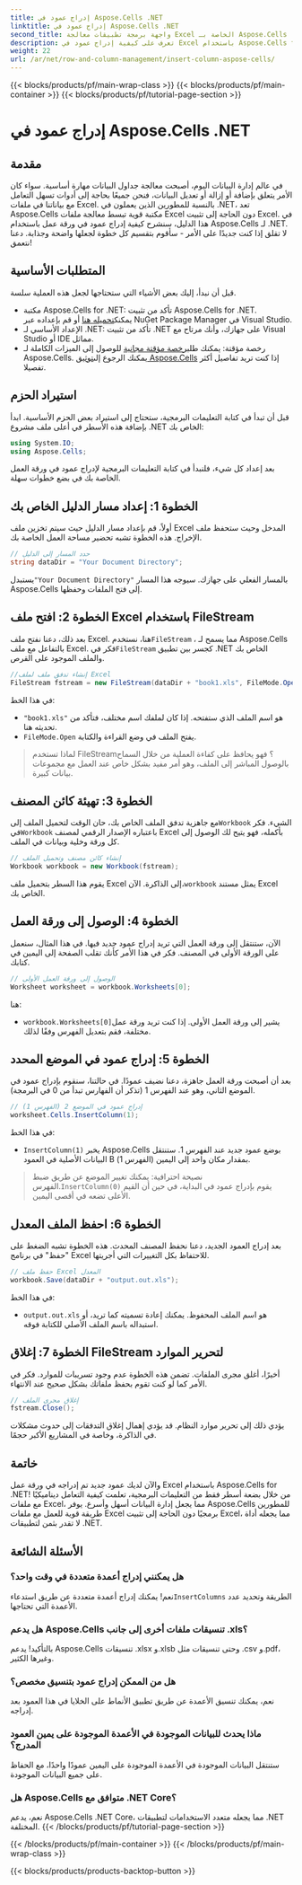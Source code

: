 ```yaml
---
title: إدراج عمود في Aspose.Cells .NET
linktitle: إدراج عمود في Aspose.Cells .NET
second_title: واجهة برمجة تطبيقات معالجة Excel الخاصة بـ Aspose.Cells .NET
description: تعرف على كيفية إدراج عمود في Excel باستخدام Aspose.Cells for .NET. اتبع دليلنا البسيط خطوة بخطوة لإضافة عمود جديد بسلاسة. مثالي لمطوري .NET.
weight: 22
url: /ar/net/row-and-column-management/insert-column-aspose-cells/
---
```


{{< blocks/products/pf/main-wrap-class >}}
{{< blocks/products/pf/main-container >}}
{{< blocks/products/pf/tutorial-page-section >}}

# إدراج عمود في Aspose.Cells .NET

## مقدمة
في عالم إدارة البيانات اليوم، أصبحت معالجة جداول البيانات مهارة أساسية. سواء كان الأمر يتعلق بإضافة أو إزالة أو تعديل البيانات، فنحن جميعًا بحاجة إلى أدوات تسهل التعامل مع بياناتنا في ملفات Excel. بالنسبة للمطورين الذين يعملون في .NET، تعد Aspose.Cells مكتبة قوية تبسط معالجة ملفات Excel دون الحاجة إلى تثبيت Excel. في هذا الدليل، سنشرح كيفية إدراج عمود في ورقة عمل باستخدام Aspose.Cells لـ .NET. لا تقلق إذا كنت جديدًا على الأمر - سأقوم بتقسيم كل خطوة لجعلها واضحة وجذابة. دعنا نتعمق!
## المتطلبات الأساسية
قبل أن نبدأ، إليك بعض الأشياء التي ستحتاجها لجعل هذه العملية سلسة.
-  مكتبة Aspose.Cells for .NET: تأكد من تثبيت Aspose.Cells for .NET. يمكنك[تحميله هنا](https://releases.aspose.com/cells/net/) أو قم بإعداده عبر NuGet Package Manager في Visual Studio.
- الإعداد الأساسي لـ .NET: تأكد من تثبيت .NET على جهازك، وأنك مرتاح مع Visual Studio أو IDE مماثل.
- رخصة مؤقتة: يمكنك طلب[رخصة مؤقتة مجانية](https://purchase.aspose.com/temporary-license/) للوصول إلى الميزات الكاملة لـ Aspose.Cells.
 يمكنك الرجوع إلى[توثيق Aspose.Cells](https://reference.aspose.com/cells/net/) إذا كنت تريد تفاصيل أكثر تفصيلا.
## استيراد الحزم
قبل أن تبدأ في كتابة التعليمات البرمجية، ستحتاج إلى استيراد بعض الحزم الأساسية. ابدأ بإضافة هذه الأسطر في أعلى ملف مشروع .NET الخاص بك:
```csharp
using System.IO;
using Aspose.Cells;
```
بعد إعداد كل شيء، فلنبدأ في كتابة التعليمات البرمجية لإدراج عمود في ورقة العمل الخاصة بك في بضع خطوات سهلة.
## الخطوة 1: إعداد مسار الدليل الخاص بك
أولاً، قم بإعداد مسار الدليل حيث سيتم تخزين ملف Excel المدخل وحيث ستحفظ ملف الإخراج. هذه الخطوة تشبه تحضير مساحة العمل الخاصة بك.
```csharp
// حدد المسار إلى الدليل
string dataDir = "Your Document Directory";
```
 يستبدل`"Your Document Directory"` بالمسار الفعلي على جهازك. سيوجه هذا المسار Aspose.Cells إلى فتح الملفات وحفظها.
## الخطوة 2: افتح ملف Excel باستخدام FileStream
 بعد ذلك، دعنا نفتح ملف Excel. هنا، نستخدم`FileStream` ، مما يسمح لـ Aspose.Cells بالتفاعل مع ملف Excel. فكر في`FileStream` كجسر بين تطبيق .NET الخاص بك والملف الموجود على القرص.
```csharp
//إنشاء تدفق ملف لملف Excel
FileStream fstream = new FileStream(dataDir + "book1.xls", FileMode.Open);
```
في هذا الخط:
- `"book1.xls"` هو اسم الملف الذي ستفتحه. إذا كان لملفك اسم مختلف، فتأكد من تحديثه هنا.
- `FileMode.Open` يفتح الملف في وضع القراءة والكتابة.
> لماذا تستخدم FileStream؟ فهو يحافظ على كفاءة العملية من خلال السماح بالوصول المباشر إلى الملف، وهو أمر مفيد بشكل خاص عند العمل مع مجموعات بيانات كبيرة.
## الخطوة 3: تهيئة كائن المصنف
 مع جاهزية تدفق الملف الخاص بك، حان الوقت لتحميل الملف إلى`Workbook` الشيء. فكر في`Workbook` باعتباره الإصدار الرقمي لمصنف Excel بأكمله، فهو يتيح لك الوصول إلى كل ورقة وخلية وبيانات في الملف.
```csharp
// إنشاء كائن مصنف وتحميل الملف
Workbook workbook = new Workbook(fstream);
```
 يقوم هذا السطر بتحميل ملف Excel إلى الذاكرة. الآن،`workbook` يمثل مستند Excel الخاص بك.
## الخطوة 4: الوصول إلى ورقة العمل
الآن، ستنتقل إلى ورقة العمل التي تريد إدراج عمود جديد فيها. في هذا المثال، سنعمل على الورقة الأولى في المصنف. فكر في هذا الأمر كأنك تقلب الصفحة إلى اليمين في كتابك.
```csharp
// الوصول إلى ورقة العمل الأولى
Worksheet worksheet = workbook.Worksheets[0];
```
هنا:
- `workbook.Worksheets[0]`يشير إلى ورقة العمل الأولى. إذا كنت تريد ورقة عمل مختلفة، فقم بتعديل الفهرس وفقًا لذلك.
## الخطوة 5: إدراج عمود في الموضع المحدد
بعد أن أصبحت ورقة العمل جاهزة، دعنا نضيف عمودًا. في حالتنا، سنقوم بإدراج عمود في الموضع الثاني، وهو عند الفهرس 1 (تذكر أن الفهارس تبدأ من 0 في البرمجة).
```csharp
// إدراج عمود في الموضع 2 (الفهرس 1)
worksheet.Cells.InsertColumn(1);
```
في هذا الخط:
- `InsertColumn(1)` يخبر Aspose.Cells بوضع عمود جديد عند الفهرس 1. ستنتقل البيانات الأصلية في العمود B (الفهرس 1) بمقدار مكان واحد إلى اليمين.
>  نصيحة احترافية: يمكنك تغيير الموضع عن طريق ضبط الفهرس.`InsertColumn(0)` يقوم بإدراج عمود في البداية، في حين أن القيم الأعلى تضعه في أقصى اليمين.
## الخطوة 6: احفظ الملف المعدل
بعد إدراج العمود الجديد، دعنا نحفظ المصنف المحدث. هذه الخطوة تشبه الضغط على "حفظ" في برنامج Excel للاحتفاظ بكل التغييرات التي أجريتها.
```csharp
// حفظ ملف Excel المعدل
workbook.Save(dataDir + "output.out.xls");
```
في هذا الخط:
- `output.out.xls` هو اسم الملف المحفوظ. يمكنك إعادة تسميته كما تريد، أو استبداله باسم الملف الأصلي للكتابة فوقه.
## الخطوة 7: إغلاق FileStream لتحرير الموارد
أخيرًا، أغلق مجرى الملفات. تضمن هذه الخطوة عدم وجود تسريبات للموارد. فكر في الأمر كما لو كنت تقوم بحفظ ملفاتك بشكل صحيح عند الانتهاء.
```csharp
// إغلاق مجرى الملف
fstream.Close();
```
يؤدي ذلك إلى تحرير موارد النظام. قد يؤدي إهمال إغلاق التدفقات إلى حدوث مشكلات في الذاكرة، وخاصة في المشاريع الأكبر حجمًا.
## خاتمة
والآن لديك عمود جديد تم إدراجه في ورقة عمل Excel باستخدام Aspose.Cells for .NET! من خلال بضعة أسطر فقط من التعليمات البرمجية، تعلمت كيفية التعامل ديناميكيًا مع ملفات Excel، مما يجعل إدارة البيانات أسهل وأسرع. يوفر Aspose.Cells للمطورين طريقة قوية للعمل مع ملفات Excel برمجيًا دون الحاجة إلى تثبيت Excel، مما يجعله أداة لا تقدر بثمن لتطبيقات .NET.
## الأسئلة الشائعة
### هل يمكنني إدراج أعمدة متعددة في وقت واحد؟  
 نعم! يمكنك إدراج أعمدة متعددة عن طريق استدعاء`InsertColumns` الطريقة وتحديد عدد الأعمدة التي تحتاجها.
### هل يدعم Aspose.Cells تنسيقات ملفات أخرى إلى جانب .xls؟  
بالتأكيد! يدعم Aspose.Cells تنسيقات .xlsx و.xlsb وحتى تنسيقات مثل .csv و.pdf، وغيرها الكثير.
### هل من الممكن إدراج عمود بتنسيق مخصص؟  
نعم، يمكنك تنسيق الأعمدة عن طريق تطبيق الأنماط على الخلايا في هذا العمود بعد إدراجه.
### ماذا يحدث للبيانات الموجودة في الأعمدة الموجودة على يمين العمود المدرج؟  
ستنتقل البيانات الموجودة في الأعمدة الموجودة على اليمين عمودًا واحدًا، مع الحفاظ على جميع البيانات الموجودة.
### هل Aspose.Cells متوافق مع .NET Core؟  
نعم، يدعم Aspose.Cells .NET Core، مما يجعله متعدد الاستخدامات لتطبيقات .NET المختلفة.
{{< /blocks/products/pf/tutorial-page-section >}}

{{< /blocks/products/pf/main-container >}}
{{< /blocks/products/pf/main-wrap-class >}}

{{< blocks/products/products-backtop-button >}}
